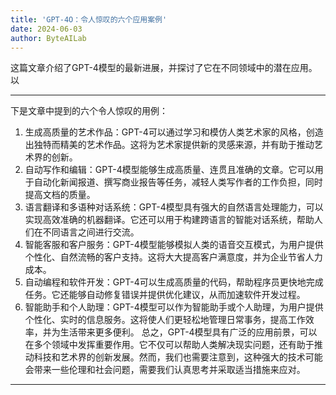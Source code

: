 ```yaml
---
title: 'GPT-4O：令人惊叹的六个应用案例'
date: 2024-06-03
author: ByteAILab
---
```


这篇文章介绍了GPT-4模型的最新进展，并探讨了它在不同领域中的潜在应用。以

---
下是文章中提到的六个令人惊叹的用例：
1. 生成高质量的艺术作品：GPT-4可以通过学习和模仿人类艺术家的风格，创造出独特而精美的艺术作品。这将为艺术家提供新的灵感来源，并有助于推动艺术界的创新。
2. 自动写作和编辑：GPT-4模型能够生成高质量、连贯且准确的文章。它可以用于自动化新闻报道、撰写商业报告等任务，减轻人类写作者的工作负担，同时提高文档的质量。
3. 语言翻译和多语种对话系统：GPT-4模型具有强大的自然语言处理能力，可以实现高效准确的机器翻译。它还可以用于构建跨语言的智能对话系统，帮助人们在不同语言之间进行交流。
4. 智能客服和客户服务：GPT-4模型能够模拟人类的语音交互模式，为用户提供个性化、自然流畅的客户支持。这将大大提高客户满意度，并为企业节省人力成本。
5. 自动编程和软件开发：GPT-4可以生成高质量的代码，帮助程序员更快地完成任务。它还能够自动修复错误并提供优化建议，从而加速软件开发过程。
6. 智能助手和个人助理：GPT-4模型可以作为智能助手或个人助理，为用户提供个性化、实时的信息服务。这将使人们更轻松地管理日常事务，提高工作效率，并为生活带来更多便利。
总之，GPT-4模型具有广泛的应用前景，可以在多个领域中发挥重要作用。它不仅可以帮助人类解决现实问题，还有助于推动科技和艺术界的创新发展。然而，我们也需要注意到，这种强大的技术可能会带来一些伦理和社会问题，需要我们认真思考并采取适当措施来应对。
---


